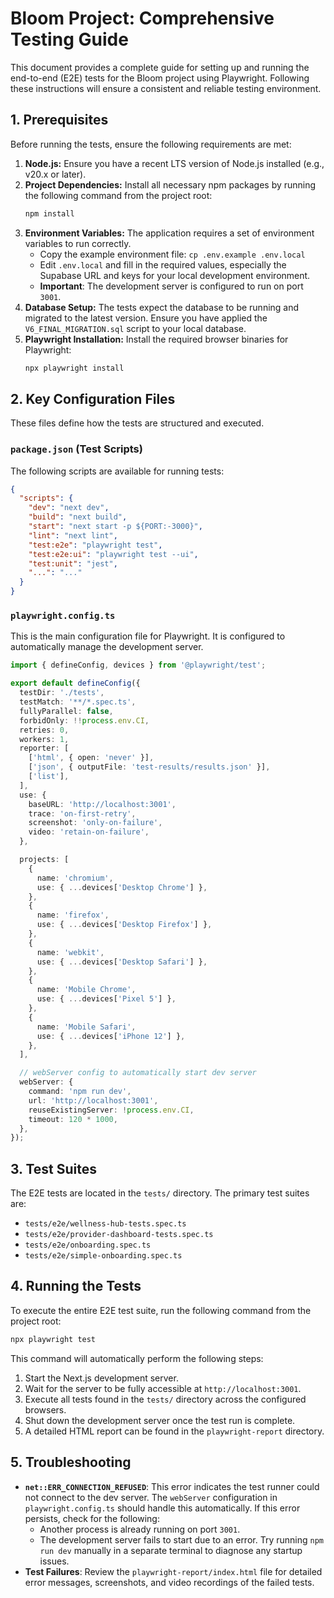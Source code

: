 # Bloom Project: Comprehensive Testing Guide

This document provides a complete guide for setting up and running the end-to-end (E2E) tests for the Bloom project using Playwright. Following these instructions will ensure a consistent and reliable testing environment.

## 1. Prerequisites

Before running the tests, ensure the following requirements are met:

1.  **Node.js:** Ensure you have a recent LTS version of Node.js installed (e.g., v20.x or later).
2.  **Project Dependencies:** Install all necessary npm packages by running the following command from the project root:
    ```bash
    npm install
    ```
3.  **Environment Variables:** The application requires a set of environment variables to run correctly.
    *   Copy the example environment file: `cp .env.example .env.local`
    *   Edit `.env.local` and fill in the required values, especially the Supabase URL and keys for your local development environment.
    *   **Important**: The development server is configured to run on port `3001`.
4.  **Database Setup:** The tests expect the database to be running and migrated to the latest version. Ensure you have applied the `V6_FINAL_MIGRATION.sql` script to your local database.
5.  **Playwright Installation:** Install the required browser binaries for Playwright:
    ```bash
    npx playwright install
    ```

## 2. Key Configuration Files

These files define how the tests are structured and executed.

### `package.json` (Test Scripts)

The following scripts are available for running tests:

```json
{
  "scripts": {
    "dev": "next dev",
    "build": "next build",
    "start": "next start -p ${PORT:-3000}",
    "lint": "next lint",
    "test:e2e": "playwright test",
    "test:e2e:ui": "playwright test --ui",
    "test:unit": "jest",
    "...": "..."
  }
}
```

### `playwright.config.ts`

This is the main configuration file for Playwright. It is configured to automatically manage the development server.

```typescript
import { defineConfig, devices } from '@playwright/test';

export default defineConfig({
  testDir: './tests',
  testMatch: '**/*.spec.ts',
  fullyParallel: false,
  forbidOnly: !!process.env.CI,
  retries: 0,
  workers: 1,
  reporter: [
    ['html', { open: 'never' }],
    ['json', { outputFile: 'test-results/results.json' }],
    ['list'],
  ],
  use: {
    baseURL: 'http://localhost:3001',
    trace: 'on-first-retry',
    screenshot: 'only-on-failure',
    video: 'retain-on-failure',
  },

  projects: [
    {
      name: 'chromium',
      use: { ...devices['Desktop Chrome'] },
    },
    {
      name: 'firefox',
      use: { ...devices['Desktop Firefox'] },
    },
    {
      name: 'webkit',
      use: { ...devices['Desktop Safari'] },
    },
    {
      name: 'Mobile Chrome',
      use: { ...devices['Pixel 5'] },
    },
    {
      name: 'Mobile Safari',
      use: { ...devices['iPhone 12'] },
    },
  ],

  // webServer config to automatically start dev server
  webServer: {
    command: 'npm run dev',
    url: 'http://localhost:3001',
    reuseExistingServer: !process.env.CI,
    timeout: 120 * 1000,
  },
});
```

## 3. Test Suites

The E2E tests are located in the `tests/` directory. The primary test suites are:

-   `tests/e2e/wellness-hub-tests.spec.ts`
-   `tests/e2e/provider-dashboard-tests.spec.ts`
-   `tests/e2e/onboarding.spec.ts`
-   `tests/e2e/simple-onboarding.spec.ts`

## 4. Running the Tests

To execute the entire E2E test suite, run the following command from the project root:

```bash
npx playwright test
```

This command will automatically perform the following steps:
1.  Start the Next.js development server.
2.  Wait for the server to be fully accessible at `http://localhost:3001`.
3.  Execute all tests found in the `tests/` directory across the configured browsers.
4.  Shut down the development server once the test run is complete.
5.  A detailed HTML report can be found in the `playwright-report` directory.

## 5. Troubleshooting

-   **`net::ERR_CONNECTION_REFUSED`**: This error indicates the test runner could not connect to the dev server. The `webServer` configuration in `playwright.config.ts` should handle this automatically. If this error persists, check for the following:
    -   Another process is already running on port `3001`.
    -   The development server fails to start due to an error. Try running `npm run dev` manually in a separate terminal to diagnose any startup issues.
-   **Test Failures**: Review the `playwright-report/index.html` file for detailed error messages, screenshots, and video recordings of the failed tests.
